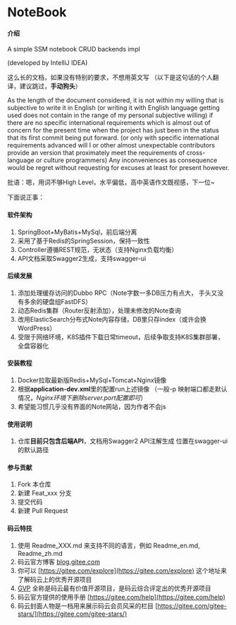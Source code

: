# NoteBook

#### 介绍
A simple SSM notebook CRUD backends impl

(developed by IntelliJ IDEA)

这么长的文档，如果没有特别的要求，不想用英文写
（以下是这句话的个人翻译，建议跳过，**手动狗头**）

As the length of the document considered,
it is not within my willing 
that is subjective
to write it in English
(or writing it with English language getting used 
does not contain in the range of my personal subjective willing)
if there are no specific international requirements
which is almost out of concern for the present time
when the project has just been in the status that its first commit
being put forward.
(or only with specific international requirements advanced
will I or other almost unexpectable contributors provide an version
that proximately meet the requirements of cross-language or culture programmers)
Any inconveniences as consequence would be regret
without requesting for excuses at least for present however. 

批语：嗯，用词不够High Level，水平偏低，高中英语作文既视感，下一位~

下面说正事：

#### 软件架构
1.  SpringBoot+MyBatis+MySql，前后端分离
2.  采用了基于Redis的SpringSession，保持一致性
3.  Controller遵循REST规范，无状态（支持Nginx负载均衡）
4.  API文档采取Swagger2生成，支持swagger-ui

#### 后续发展
1.  添加处理缓存访问的Dubbo RPC（Note字数一多DB压力有点大，
手头又没有多余的硬盘组FastDFS）
2.  动态Redis集群（Router反射添加），处理未修改的Note查询
3.  改用ElasticSearch分布式Note内容存储，DB里只存index（或许会换WordPress）
4.  受限于网络环境，K8S插件下载日常timeout，后续争取支持K8S集群部署，全盘容器化



#### 安装教程
1.  Docker拉取最新版Redis+MySql+Tomcat+Nginx镜像
2.  根据**application-dev.xml**里的配置run上述镜像
（一般-p 映射端口都走默认情况，_Nginx环境下删除server.port配置即可_）
3.  希望能习惯几乎没有界面的Note网站，因为作者不会js

#### 使用说明

1.  仓库**目前只包含后端API**，文档用Swagger2 API注解生成
位置在swagger-ui的默认路径

#### 参与贡献

1.  Fork 本仓库
2.  新建 Feat_xxx 分支
3.  提交代码
4.  新建 Pull Request


#### 码云特技

1.  使用 Readme\_XXX.md 来支持不同的语言，例如 Readme\_en.md, Readme\_zh.md
2.  码云官方博客 [blog.gitee.com](https://blog.gitee.com)
3.  你可以 [https://gitee.com/explore](https://gitee.com/explore) 这个地址来了解码云上的优秀开源项目
4.  [GVP](https://gitee.com/gvp) 全称是码云最有价值开源项目，是码云综合评定出的优秀开源项目
5.  码云官方提供的使用手册 [https://gitee.com/help](https://gitee.com/help)
6.  码云封面人物是一档用来展示码云会员风采的栏目 [https://gitee.com/gitee-stars/](https://gitee.com/gitee-stars/)
